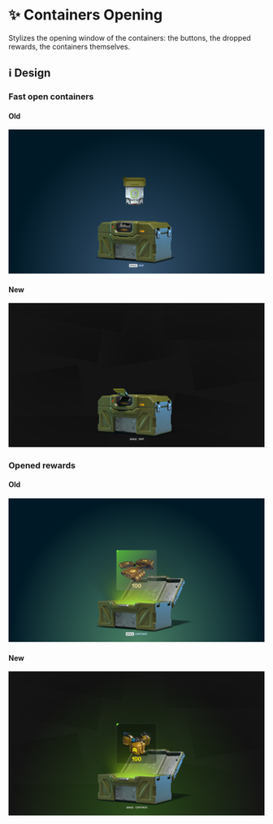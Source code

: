 # ✨ Containers Opening

Stylizes the opening window of the containers: the buttons, the dropped rewards, the containers themselves.

## ℹ️ Design

### Fast open containers

#### Old

![](/images/containers/old/skipopening.png)

#### New

![](/images/containers/new/skipopening.png)

### Opened rewards

#### Old

![](/images/containers/old/openedcontainers.png)

#### New

![](/images/containers/new/openedcontainers.png)

